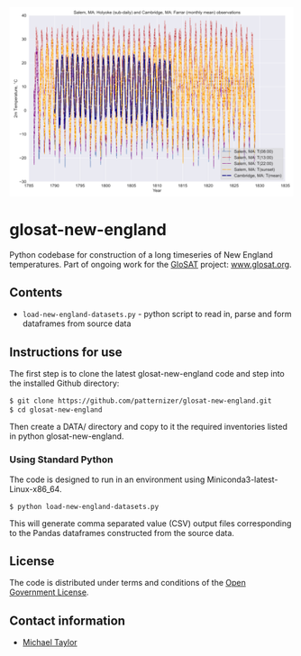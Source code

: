 ![image](https://github.com/patternizer/glosat-new-england/blob/master/salem(MA)-holyoke-cambridge(MA)-farrar.png)

# glosat-new-england

Python codebase for construction of a long timeseries of New England temperatures. Part of ongoing work for the [GloSAT](https://www.glosat.org) project: www.glosat.org. 

## Contents

* `load-new-england-datasets.py` - python script to read in, parse and form dataframes from source data

## Instructions for use

The first step is to clone the latest glosat-new-england code and step into the installed Github directory: 

    $ git clone https://github.com/patternizer/glosat-new-england.git
    $ cd glosat-new-england

Then create a DATA/ directory and copy to it the required inventories listed in python glosat-new-england.

### Using Standard Python

The code is designed to run in an environment using Miniconda3-latest-Linux-x86_64.

    $ python load-new-england-datasets.py

This will generate comma separated value (CSV) output files corresponding to the Pandas dataframes constructed from the source data.

## License

The code is distributed under terms and conditions of the [Open Government License](http://www.nationalarchives.gov.uk/doc/open-government-licence/version/3/).

## Contact information

* [Michael Taylor](michael.a.taylor@uea.ac.uk)

